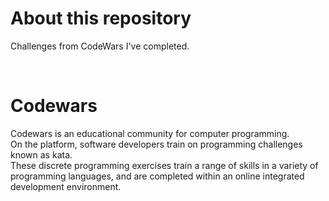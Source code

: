 # About this repository

Challenges from CodeWars I've completed.

<div align="center">
    <img src="https://i.stack.imgur.com/HLTlE.png" alt="" />
    <img src="https://cdn.hashnode.com/res/hashnode/image/upload/v1616390986056/X-eqTII-r.png" alt="">
</div>

# Codewars
Codewars is an educational community for computer programming.<br/> On the platform, software developers train on programming challenges known as kata. <br/>These discrete programming exercises train a range of skills in a variety of programming languages, and are completed within an online integrated development environment.
